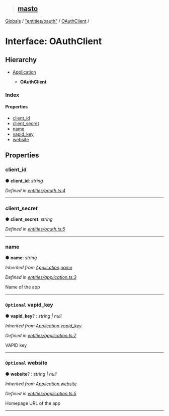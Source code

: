 > ## [masto](../README.md)

[Globals](../globals.md) / ["entities/oauth"](../modules/_entities_oauth_.md) / [OAuthClient](_entities_oauth_.oauthclient.md) /

# Interface: OAuthClient

## Hierarchy

* [Application](_entities_application_.application.md)

  * **OAuthClient**

### Index

#### Properties

* [client_id](_entities_oauth_.oauthclient.md#client_id)
* [client_secret](_entities_oauth_.oauthclient.md#client_secret)
* [name](_entities_oauth_.oauthclient.md#name)
* [vapid_key](_entities_oauth_.oauthclient.md#optional-vapid_key)
* [website](_entities_oauth_.oauthclient.md#optional-website)

## Properties

###  client_id

● **client_id**: *string*

*Defined in [entities/oauth.ts:4](https://github.com/neet/masto.js/blob/3506035/src/entities/oauth.ts#L4)*

___

###  client_secret

● **client_secret**: *string*

*Defined in [entities/oauth.ts:5](https://github.com/neet/masto.js/blob/3506035/src/entities/oauth.ts#L5)*

___

###  name

● **name**: *string*

*Inherited from [Application](_entities_application_.application.md).[name](_entities_application_.application.md#name)*

*Defined in [entities/application.ts:3](https://github.com/neet/masto.js/blob/3506035/src/entities/application.ts#L3)*

Name of the app

___

### `Optional` vapid_key

● **vapid_key**? : *string | null*

*Inherited from [Application](_entities_application_.application.md).[vapid_key](_entities_application_.application.md#optional-vapid_key)*

*Defined in [entities/application.ts:7](https://github.com/neet/masto.js/blob/3506035/src/entities/application.ts#L7)*

VAPID key

___

### `Optional` website

● **website**? : *string | null*

*Inherited from [Application](_entities_application_.application.md).[website](_entities_application_.application.md#optional-website)*

*Defined in [entities/application.ts:5](https://github.com/neet/masto.js/blob/3506035/src/entities/application.ts#L5)*

Homepage URL of the app

___